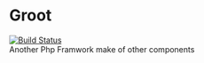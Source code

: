 # Groot
[![Build Status](https://travis-ci.org/gianarb/groot.svg)](https://travis-ci.org/gianarb/groot)  
Another Php Framwork make of other components
